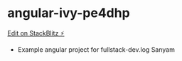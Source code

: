 # angular-ivy-pe4dhp

[Edit on StackBlitz ⚡️](https://stackblitz.com/edit/angular-ivy-pe4dhp)


* Example angular project for fullstack-dev.log Sanyam